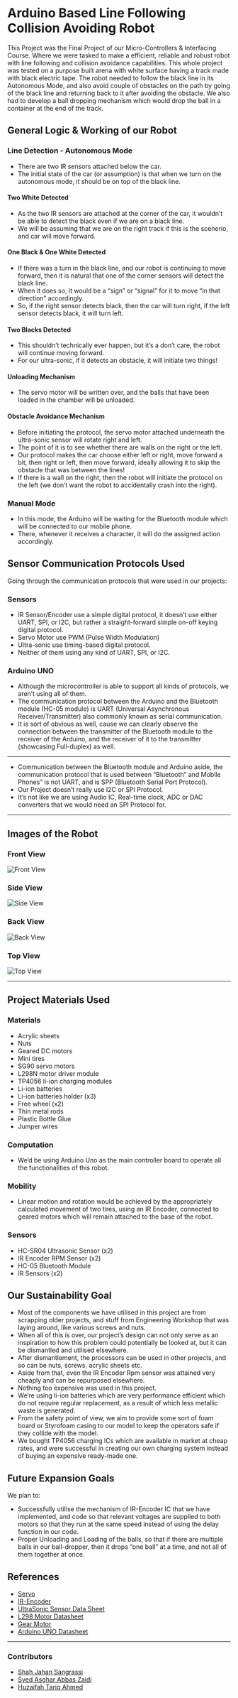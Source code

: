 # Arduino Based Line Following Collision Avoiding Robot

This Project was the Final Project of our Micro-Controllers & Interfacing Course. Where we were tasked to make a efficient, reliable and robust robot with line following and collision avoidance capabilities. This whole project was tested on a purpose built arena with white surface having a track made with black electric tape. The robot needed to follow the black line in its Autonomous Mode, and also avoid couple of obstacles on the path by going of the black line and returning back to it after avoiding the obstacle. We also had to develop a ball dropping mechanism which would drop the ball in a container at the end of the track.

## General Logic & Working of our Robot

### Line Detection - Autonomous Mode

- There are two IR sensors attached below the car.
- The initial state of the car (or assumption) is that when we turn on the autonomous mode, it should be on top of the black line. 

#### Two White Detected

- As the two IR sensors are attached at the corner of the car, it wouldn’t be able to detect the black even if we are on a black line.
- We will be assuming that we are on the right track if this is the scenerio, and car will move forward.

#### One Black & One White Detected

- If there was a turn in the black line, and our robot is continuing to move forward, then it is natural that one of the corner sensors will detect the black line.
- When it does so, it would be a “sign” or “signal” for it to move “in that direction” accordingly.
- So, if the right sensor detects black, then the car will turn right, if the left sensor detects black, it will turn left.

#### Two Blacks Detected

- This shouldn’t technically ever happen, but it’s a don’t care, the robot will continue moving forward.
- For our ultra-sonic, if it detects an obstacle, it will initiate two things!

#### Unloading Mechanism

- The servo motor will be written over, and the balls that have been loaded in the chamber will be unloaded.

#### Obstacle Avoidance Mechanism

- Before initiating the protocol, the servo motor attached underneath the ultra-sonic sensor will rotate right and left.
- The point of it is to see whether there are walls on the right or the left.
- Our protocol makes the car choose either left or right, move forward a bit, then right or left, then move forward, ideally allowing it to skip the obstacle that was between the lines!
- If there is a wall on the right, then the robot will initiate the protocol on the left (we don’t want the robot to accidentally crash into the right).

### Manual Mode

- In this mode, the Arduino will be waiting for the Bluetooth module which will be connected to our mobile phone.
- There, whenever it receives a character, it will do the assigned action accordingly.

## Sensor Communication Protocols Used

Going through the communication protocols that were used in our projects:

### Sensors

- IR Sensor/Encoder use a simple digital protocol, it doesn’t use either UART, SPI, or I2C, but rather a straight-forward simple on-off keying digital protocol.
- Servo Motor use PWM (Pulse Width Modulation)
- Ultra-sonic use timing-based digital protocol.
- Neither of them using any kind of UART, SPI, or I2C.

### Arduino UNO

- Although the microcontroller is able to support all kinds of protocols, we aren’t using all of them.
- The communication protocol between the Arduino and the Bluetooth module (HC-05 module) is UART (Universal Asynchronous Receiver/Transmitter) also commonly known as serial communication.
- It is sort of obvious as well, cause we can clearly observe the connection between the transmitter of the Bluetooth module to the receiver of the Arduino, and the receiver of it to the transmitter (showcasing Full-duplex) as well.

---

- Communication between the Bluetooth module and Arduino aside, the communication protocol that is used between “Bluetooth” and Mobile Phones” is not UART, and is SPP (Bluetooth Serial Port Protocol). 
- Our Project doesn’t really use I2C or SPI Protocol.
- It’s not like we are using Audio IC, Real-time clock, ADC or DAC converters that we would need an SPI Protocol for.

---

## Images of the Robot

### Front View

![Front View](images/front.jpg)

### Side View

![Side View](images/side.jpg)

### Back View

![Back View](images/back.jpg)

### Top View

![Top View](images/top.jpg)

---

## Project Materials Used 

### Materials 

- Acrylic sheets
- Nuts
- Geared DC motors
- Mini tires
- SG90 servo motors
- L298N motor driver module
- TP4056 li-ion charging modules
- Li-ion batteries
- Li-ion batteries holder (x3)
- Free wheel (x2)
- Thin metal rods
- Plastic Bottle Glue
- Jumper wires

### Computation

- We’d be using Arduino Uno as the main controller board to operate all the functionalities of this robot.

### Mobility

- Linear motion and rotation would be achieved by the appropriately calculated movement of two tires, using an IR Encoder, connected to geared motors which will remain attached to the base of the robot.

### Sensors

- HC-SR04 Ultrasonic Sensor (x2)
- IR Encoder RPM Sensor (x2)
- HC-05 Bluetooth Module
- IR Sensors (x2)

## Our Sustainability Goal

- Most of the components we have utilised in this project are from scrapping older projects, and stuff from Engineering Workshop that was laying around, like various screws and nuts.
- When all of this is over, our project’s design can not only serve as an inspiration to how this problem could potentially be looked at, but it can be dismantled and utilised elsewhere.
- After dismantlement, the processors can be used in other projects, and so can be nuts, screws, acrylic sheets etc.
- Aside from that, even the IR Encoder Rpm sensor was attained very cheaply and can be repurposed elsewhere.
- Nothing too expensive was used in this project.
- We’re using li-ion batteries which are very performance efficient which do not require regular replacement, as a result of which less metallic waste is generated.
- From the safety point of view, we aim to provide some sort of foam board or Styrofoam casing to our model to keep the operators safe if they collide with the model.
- We bought TP4056 charging ICs which are available in market at cheap rates, and were successful in creating our own charging system instead of buying an expensive ready-made one. 

## Future Expansion Goals

We plan to: 

- Successfully utilise the mechanism of IR-Encoder IC that we have implemented, and code so that relevant voltages are supplied to both motors so that they run at the same speed instead of using the delay function in our code.
- Proper Unloading and Loading of the balls, so that if there are multiple balls in our ball-dropper, then it drops “one ball” at a time, and not all of them together at once.

## References

- [Servo](https://www.arduino.cc/reference/en/libraries/servo/)
- [IR-Encoder](https://forum.arduino.cc/t/reading-rpm-from-an-encoder-or-ir-sensor/668354)
- [UltraSonic Sensor Data Sheet](https://cdn.sparkfun.com/datasheets/Sensors/Proximity/HCSR04.pdf)
- [L298 Motor Datasheet](https://components101.com/sites/default/files/component_datasheet/L298N-Motor-Driver-Datasheet.pdf)
- [Gear Motor](https://www.gotronic.fr/pj2-com-motor01-datasheet-2079.pdf)
- [Arduino UNO Datasheet](https://www.farnell.com/datasheets/1682209.pdf)

---

### Contributors

- [Shah Jahan Sangrassi](https://github.com/Shahjahan07)
- [Syed Asghar Abbas Zaidi](https://github.com/AsgharAZ)
- [Huzaifah Tariq Ahmed](https://github.com/huzaifahtariqahmed)
